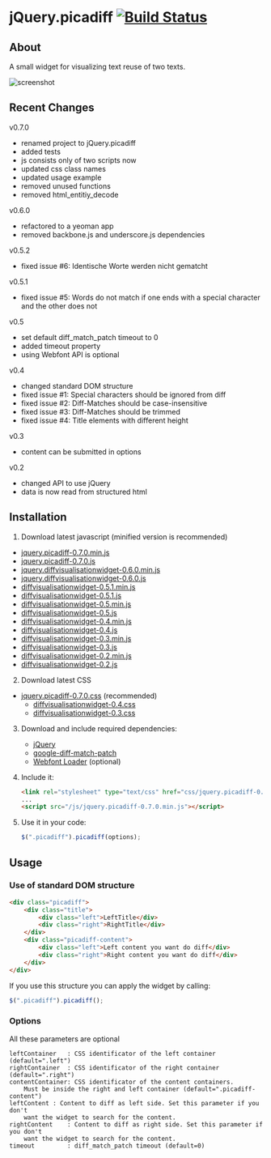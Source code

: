 jQuery.picadiff [![Build Status](https://travis-ci.org/picapica-net/jQuery.picadiff.png?branch=v0.7.0)](https://travis-ci.org/picapica-net/jQuery.picadiff)
==========================

## About
A small widget for visualizing text reuse of two texts.

![screenshot](https://dl.dropboxusercontent.com/u/1461704/diff-screenshot.jpg)

## Recent Changes
v0.7.0
- renamed project to jQuery.picadiff
- added tests
- js consists only of two scripts now
- updated css class names
- updated usage example
- removed unused functions
- removed html_entitiy_decode

v0.6.0
- refactored to a yeoman app
- removed backbone.js and underscore.js dependencies

v0.5.2
- fixed issue #6: Identische Worte werden nicht gematcht

v0.5.1
- fixed issue #5: Words do not match if one ends with a special character and the other does not

v0.5
- set default diff_match_patch timeout to 0
- added timeout property
- using Webfont API is optional

v0.4
- changed standard DOM structure
- fixed issue #1: Special characters should be ignored from diff
- fixed issue #2: Diff-Matches should be case-insensitive
- fixed issue #3: Diff-Matches should be trimmed
- fixed issue #4: Title elements with different height

v0.3
- content can be submitted in options

v0.2
- changed API to use jQuery
- data is now read from structured html

## Installation
1. Download latest javascript (minified version is recommended)
  - [jquery.picadiff-0.7.0.min.js](https://s3-eu-west-1.amazonaws.com/diffvisualisationwidget.js/jquery.picadiff-0.7.0.min.js)
  - [jquery.picadiff-0.7.0.js](https://s3-eu-west-1.amazonaws.com/diffvisualisationwidget.js/jquery.picadiff-0.7.0.js)
  - [jquery.diffvisualisationwidget-0.6.0.min.js](https://s3-eu-west-1.amazonaws.com/diffvisualisationwidget.js/jquery.diffvisualisationwidget-0.6.0.min.js)
  - [jquery.diffvisualisationwidget-0.6.0.js](https://s3-eu-west-1.amazonaws.com/diffvisualisationwidget.js/jquery.diffvisualisationwidget-0.6.0.js)
  - [diffvisualisationwidget-0.5.1.min.js](https://s3-eu-west-1.amazonaws.com/diffvisualisationwidget.js/diffvisualisationwidget-0.5.1.min.js)
  - [diffvisualisationwidget-0.5.1.js](https://s3-eu-west-1.amazonaws.com/diffvisualisationwidget.js/diffvisualisationwidget-0.5.1.js)
  - [diffvisualisationwidget-0.5.min.js](https://s3-eu-west-1.amazonaws.com/diffvisualisationwidget.js/diffvisualisationwidget-0.5.min.js)
  - [diffvisualisationwidget-0.5.js](https://s3-eu-west-1.amazonaws.com/diffvisualisationwidget.js/diffvisualisationwidget-0.5.js)
  - [diffvisualisationwidget-0.4.min.js](https://s3-eu-west-1.amazonaws.com/diffvisualisationwidget.js/diffvisualisationwidget-0.4.min.js)
  - [diffvisualisationwidget-0.4.js](https://s3-eu-west-1.amazonaws.com/diffvisualisationwidget.js/diffvisualisationwidget-0.4.js)
  - [diffvisualisationwidget-0.3.min.js](https://s3-eu-west-1.amazonaws.com/diffvisualisationwidget.js/diffvisualisationwidget-0.3.min.js)
  - [diffvisualisationwidget-0.3.js](https://s3-eu-west-1.amazonaws.com/diffvisualisationwidget.js/diffvisualisationwidget-0.3.js)
  - [diffvisualisationwidget-0.2.min.js](https://s3-eu-west-1.amazonaws.com/diffvisualisationwidget.js/diffvisualisationwidget-0.2.min.js)
  - [diffvisualisationwidget-0.2.js](https://s3-eu-west-1.amazonaws.com/diffvisualisationwidget.js/diffvisualisationwidget-0.2.js)
2. Download latest CSS
  - [jquery.picadiff-0.7.0.css](https://s3-eu-west-1.amazonaws.com/diffvisualisationwidget.js/jquery.picadiff-0.7.0.css) (recommended)
	- [diffvisualisationwidget-0.4.css](https://s3-eu-west-1.amazonaws.com/diffvisualisationwidget.js/diffvisualisationwidget-0.4.css) 
	- [diffvisualisationwidget-0.3.css](https://s3-eu-west-1.amazonaws.com/diffvisualisationwidget.js/diffvisualisationwidget-0.3.css)
3. Download and include required dependencies:
	- [jQuery](http://jquery.com/)
	- [google-diff-match-patch](https://code.google.com/p/google-diff-match-patch/)
	- [Webfont Loader](https://github.com/typekit/webfontloader) (optional)
4.  Include it:

	```html
	<link rel="stylesheet" type="text/css" href="css/jquery.picadiff-0.7.0.css"/>
	...
	<script src="/js/jquery.picadiff-0.7.0.min.js"></script>
	```

5. Use it in your code:

	```javascript
	$(".picadiff").picadiff(options);
	```

## Usage
### Use of standard DOM structure
```html
<div class="picadiff">
	<div class="title">
		<div class="left">LeftTitle</div>
		<div class="right">RightTitle</div>
	</div>
	<div class="picadiff-content">
		<div class="left">Left content you want do diff</div>
		<div class="right">Right content you want do diff</div>
	</div>
</div>
```

If you use this structure you can apply the widget by calling:
```javascript
$(".picadiff").picadiff();
```

### Options
All these parameters are optional

```
leftContainer	: CSS identificator of the left container (default=".left")
rightContainer	: CSS identificator of the right container (default=".right")
contentContainer: CSS identificator of the content containers.
	Must be inside the right and left container (default=".picadiff-content")
leftContent	: Content to diff as left side. Set this parameter if you don't
	want the widget to search for the content.
rightContent	: Content to diff as right side. Set this parameter if you don't
	want the widget to search for the content.
timeout			: diff_match_patch timeout (default=0)
```
